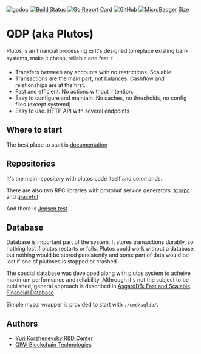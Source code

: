 [![godoc](https://godoc.org/github.com/qiwitech/qdp?status.svg)](https://godoc.org/github.com/qiwitech/qdp)
[![Build Status](https://travis-ci.org/qiwitech/qdp.svg?branch=master)](https://travis-ci.org/qiwitech/qdp/builds)
[![Go Report Card](https://goreportcard.com/badge/github.com/qiwitech/qdp)](https://goreportcard.com/report/github.com/qiwitech/qdp)
![GitHub](https://img.shields.io/github/license/qiwitech/qdp.svg)
[![MicroBadger Size](https://img.shields.io/microbadger/image-size/qiwitech/qdp.svg)](https://hub.docker.com/r/qiwitech/qdp)

# QDP (aka Plutos)

Plutos is an financial processing 💵 It's designed to replace existing bank systems, make it cheap, reliable and fast ⚡

* Transfers between any accounts with no restrictions. Scalable.
* Transactions are the main part, not balances. Cashflow and relationships are at the first.
* Fast and efficient. No actions without intention.
* Easy to configure and maintain. No caches, no thresholds, no config files (except systemd).
* Easy to use. HTTP API with several endpoints

## Where to start

The best place to start is [documentation](./docs/index.md)

## Repositories

It's the main repository with plutos code itself and commands.

There are also two RPC libraries with protobuf service generators: [tcprpc](https://github.com/qiwitech/tcprpc) and [graceful](https://github.com/qiwitech/graceful)

And there is [Jepsen test](https://github.com/qiwitech/qdp-jepsen).

## Database

Database is important part of the system. It stores transactions durably, so nothing lost if plutos restarts or fails.
Plutos could work without a database, but nothing would be stored persistently and some part of data would be lost if one of plutoses is stopped or crashed.

The special database was developed along with plutos system to acheive maximum performance and reliability.
Althrough it's not the subject to be published, general approach is described in [AsgardDB: Fast and Scalable Financial Database](https://www.researchgate.net/publication/326816360_AsgardDB_Fast_and_Scalable_Financial_Database)

Simple mysql wrapper is provided to start with `./cmd/sqldb/`.

## Authors

* [Yuri Korzhenevsky R&D Center](https://www.rnd.center)
* [QIWI Blockchain Technologies](https://qiwi.tech)
